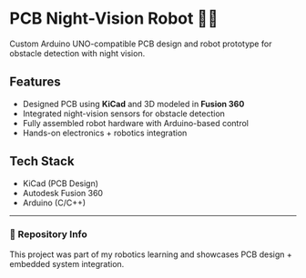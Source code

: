 # PCB Night-Vision Robot 🤖🔦

Custom Arduino UNO-compatible PCB design and robot prototype for obstacle detection with night vision.

## Features
- Designed PCB using **KiCad** and 3D modeled in **Fusion 360**
- Integrated night-vision sensors for obstacle detection
- Fully assembled robot hardware with Arduino-based control
- Hands-on electronics + robotics integration

## Tech Stack
- KiCad (PCB Design)
- Autodesk Fusion 360
- Arduino (C/C++)


---

### 🔗 Repository Info
This project was part of my robotics learning and showcases PCB design + embedded system integration.
